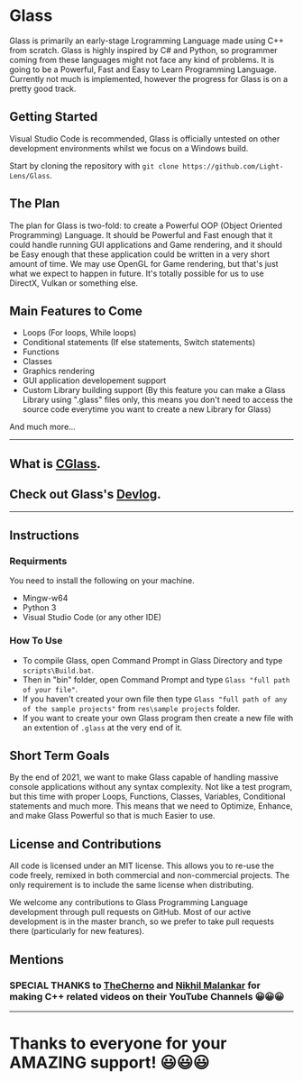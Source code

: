 # Glass
Glass is primarily an early-stage Lrogramming Language made using C++ from scratch. Glass is highly inspired by C# and Python, so programmer coming from these languages might not face any kind of problems. It is going to be a Powerful, Fast and Easy to Learn Programming Language. Currently not much is implemented, however the progress for Glass is on a pretty good track.

## Getting Started
Visual Studio Code is recommended, Glass is officially untested on other development environments whilst we focus on a Windows build.

Start by cloning the repository with `git clone https://github.com/Light-Lens/Glass`.

## The Plan
The plan for Glass is two-fold: to create a Powerful OOP (Object Oriented Programming) Language. It should be Powerful and Fast enough that it could handle running GUI applications and Game rendering, and it should be Easy enough that these application could be written in a very short amount of time. We may use OpenGL for Game rendering, but that's just what we expect to happen in future. It's totally possible for us to use DirectX, Vulkan or something else.

## Main Features to Come
- Loops (For loops, While loops)
- Conditional statements (If else statements, Switch statements)
- Functions
- Classes
- Graphics rendering
- GUI application developement support
- Custom Library building support (By this feature you can make a Glass Library using ".glass" files only, this means you don't need to access the source code everytime you want to create a new Library for Glass)

And much more...

<hr>

## What is [CGlass](https://github.com/Light-Lens/Glass/blob/master/IDE/CGlass/CGlass.md#cglass).
## Check out Glass's [Devlog](https://trello.com/b/xZ02JY5g/glass).

<hr>

## Instructions
### Requirments
You need to install the following on your machine.<br />
- Mingw-w64
- Python 3
- Visual Studio Code (or any other IDE)

### How To Use
- To compile Glass, open Command Prompt in Glass Directory and type `scripts\Build.bat`.
- Then in "bin" folder, open Command Prompt and type `Glass "full path of your file"`.
- If you haven't created your own file then type `Glass "full path of any of the sample projects"` from `res\sample projects` folder.
- If you want to create your own Glass program then create a new file with an extention of `.glass` at the very end of it.

## Short Term Goals
By the end of 2021, we want to make Glass capable of handling massive console applications without any syntax complexity. Not like a test program, but this time with proper Loops, Functions, Classes, Variables, Conditional statements and much more. This means that we need to Optimize, Enhance, and make Glass Powerful so that is much Easier to use.

## License and Contributions
All code is licensed under an MIT license. This allows you to re-use the code freely, remixed in both commercial and non-commercial projects. The only requirement is to include the same license when distributing.

We welcome any contributions to Glass Programming Language development through pull requests on GitHub. Most of our active development is in the master branch, so we prefer to take pull requests there (particularly for new features).

## Mentions
### SPECIAL THANKS to [TheCherno](https://www.youtube.com/c/TheChernoProject) and [Nikhil Malankar](https://www.youtube.com/channel/UC7rPccatXfcuLxiUPzm9AyQ) for making C++ related videos on their YouTube Channels 😀😀😀

<hr>

<h1>Thanks to everyone for your AMAZING support! 😃😃😃</h1>
